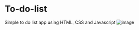 ﻿# To-do-list
 Simple to do list app using HTML, CSS and Javascript
![image](https://github.com/mamaaak/To-do-list/assets/94784271/4b315eab-36bf-4d0e-bab4-5a4b92659624)

